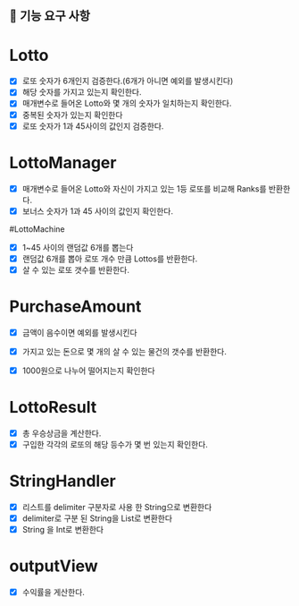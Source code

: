 ## 🚀 기능 요구 사항

# Lotto
- [x] 로또 숫자가 6개인지 검증한다.(6개가 아니면 예외를 발생시킨다)
- [x] 해당 숫자를 가지고 있는지 확인한다.
- [x] 매개변수로 들어온 Lotto와 몇 개의 숫자가 일치하는지 확인한다.
- [x] 중복된 숫자가 있는지 확인한다
- [x] 로또 숫자가 1과 45사이의 값인지 검증한다.

# LottoManager
- [x] 매개변수로 들어온 Lotto<List>와 자신이 가지고 있는 1등 로또를 비교해 Ranks를 반환한다.
- [x] 보너스 숫자가 1과 45 사이의 값인지 확인한다.

#LottoMachine
- [x] 1~45 사이의 랜덤값 6개를 뽑는다
- [x] 랜덤값 6개를 뽑아 로또 개수 만큼 Lottos를 반환한다.
- [x] 살 수 있는 로또 갯수를 반환한다.

# PurchaseAmount
- [X] 금액이 음수이면 예외를 발생시킨다
- [X] 가지고 있는 돈으로 몇 개의 살 수 있는 물건의 갯수를 반환한다.
- [x] 1000원으로 나누어 떨어지는지 확인한다


# LottoResult
- [x] 총 우승상금을 계산한다.
- [x] 구입한 각각의 로또의 해당 등수가 몇 번 있는지 확인한다.

# StringHandler
- [x] 리스트를 delimiter 구분자로 사용 한 String으로 변환한다
- [x] delimiter로 구분 된 String을 List로 변환한다
- [x] String 을 Int로 변환한다 

# outputView
- [x] 수익률을 게산한다.
